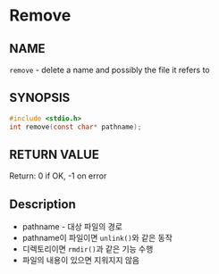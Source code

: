 # Remove
## NAME
`remove` - delete a name and possibly the file it refers to
## SYNOPSIS
```c
#include <stdio.h>
int remove(const char* pathname);
```
## RETURN VALUE
Return: 0 if OK, -1 on error
## Description
* pathname - 대상 파일의 경로
* pathname이 파일이면 `unlink()`와 같은 동작
* 디렉토리이면 `rmdir()`과 같은 기능 수행
* 파일의 내용이 있으면 지워지지 않음
